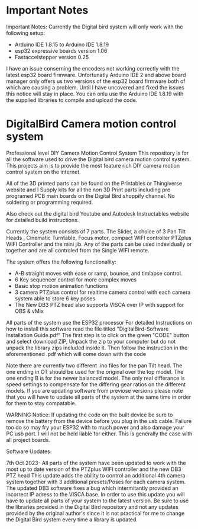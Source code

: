 # Important Notes

Important Notes: Currently the Digital bird system will only work with the following setup:

* Arduino IDE 1.8.15  to Arduino IDE 1.8.19
* esp32 expressive boards version 1.06
* Fastaccelstepper version 0.25

I have an issue conserning the encoders not working correctly with the latest esp32 board firmware. Unfortunatly Arduino IDE 2 and above board manager only offers
us two versions of the esp32 board firmware both of which are causing a problem. Until I have uncovered and fixed the issues this notice will stay in place. You can onlu use the Arduino IDE 1.8.19
with the supplied libraries to compile and upload the code.


# DigitalBird Camera motion control system


Professional level DIY Camera Motion Control System
This repository is for all the software used to drive the Digital bird camera motion control system.
This projects aim is to provide the most feature rich DIY camera motion control system on the internet.

All of the 3D printed parts can be found on the Printables or Thingiverse website and I Supply kits for all the non 3D Print parts
including pre programed PCB main boards on the Digital Bird shoppify channel. No soldering or programming required.

Also check out the digital bird Youtube and Autodesk Instructables website for detailed build instructions.

Currently the system consists of 7 parts. The Slider, a choice of 3 Pan Tilt Heads , Cinematic Turntable, Focus motor, compact WIFI controller
PTZplus WIFI Controller and the mini jib. Any of the parts can be used indevidually or together and are all controled from the Single WIFI remote.

The system offers the following functionality:
* A-B straight moves with ease or ramp, bounce, and timlapse control.
* 6 Key sequencer control for more complex moves
* Basic stop motion animation functions
* 3 camera PTZplus control for realtime camera control with each camera system able to store 6 key poses
* The New DB3 PTZ head also supports VISCA over IP with support for OBS & vMix


All parts of the system use the ESP32 processor
For detailed Instructions on how to install this software read the file titled "DigitalBird-Software Installation Guide.pdf"
The first step is to click on the green "CODE" button and select download ZIP, Unpack the zip to your computer but do not unpack the library zips included inside it.
Then follow the instruction in the aforementioned .pdf which will come down with the code

Note there are currently two different .ino files for the pan Tilt head. The one ending in OT should be used for the original over the top model. The one ending B is for the newer balanced model. The only real differance is speed settings to compensate for the differing gear ratios on the different models.
If you are updating software from previose versions please note that you will have to update all parts of the system at the same time in order for them to stay compatable.

WARNING Notice:
If updating the code on the built device be sure to remove the battery from the device before you plug in the usb cable.
Failure too do so may fry your ESP32 with to much power and also damage your PC usb port.
I will not be held liable for either. This is generally the case with all project boards.

Software Updates:

7th Oct 2023- All parts of the system have been updated to work with the most up to date version of the PTZplus WIFI controller and the new DB3 PTZ head
This update adds the ability to control an additional 4th camera system together with 3 additional presets/Poses for each camera system. The updated DB3 software fixes a bug
which intermitantly provided an incorrect IP adress to the VISCA base. In order to use this update you will have to update all parts of your system to the latest version.
Be sure to use the libraries provided in the Digital Bird repository and not any updates provided by the original author's since it is not practical for me to change the Digital Bird system
every time a library is updated.


                                  

